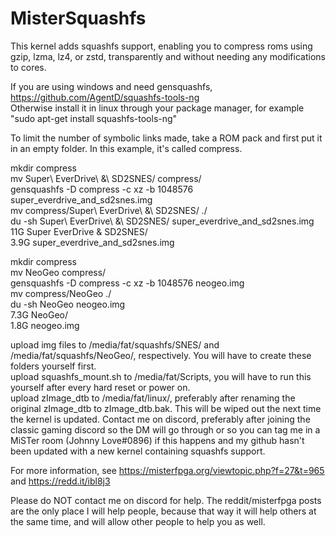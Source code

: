 # MisterSquashfs
This kernel adds squashfs support, enabling you to compress roms using gzip, lzma, lz4, or zstd, transparently and without needing any modifications to cores.

If you are using windows and need gensquashfs, https://github.com/AgentD/squashfs-tools-ng<br/>
Otherwise install it in linux through your package manager, for example "sudo apt-get install squashfs-tools-ng"

To limit the number of symbolic links made, take a ROM pack and first put it in an empty folder. In this example, it's called compress.

mkdir compress<br/>
mv Super\ EverDrive\ \&\ SD2SNES/ compress/<br/>
gensquashfs -D compress -c xz -b 1048576 super_everdrive_and_sd2snes.img<br/>
mv compress/Super\ EverDrive\ \&\ SD2SNES/ ./<br/>
du -sh Super\ EverDrive\ \&\ SD2SNES/ super_everdrive_and_sd2snes.img<br/>
11G     Super EverDrive & SD2SNES/<br/>
3.9G    super_everdrive_and_sd2snes.img

mkdir compress<br/>
mv NeoGeo compress/<br/>
gensquashfs -D compress -c xz -b 1048576 neogeo.img<br/>
mv compress/NeoGeo ./<br/>
du -sh NeoGeo neogeo.img<br/>
7.3G    NeoGeo/<br/>
1.8G    neogeo.img<br/>

upload img files to /media/fat/squashfs/SNES/ and /media/fat/squashfs/NeoGeo/, respectively. You will have to create these folders yourself first.<br/>
upload squashfs_mount.sh to /media/fat/Scripts, you will have to run this yourself after every hard reset or power on.<br/>
upload zImage_dtb to /media/fat/linux/, preferably after renaming the original zImage_dtb to zImage_dtb.bak. This will be wiped out the next time the kernel is updated. Contact me on discord, preferably after joining the classic gaming discord so the DM will go through or so you can tag me in a MiSTer room (Johnny Love#0896) if this happens and my github hasn't been updated with a new kernel containing squashfs support.

For more information, see https://misterfpga.org/viewtopic.php?f=27&t=965 and https://redd.it/ibl8j3

Please do NOT contact me on discord for help. The reddit/misterfpga posts are the only place I will help people, because that way it will help others at the same time, and will allow other people to help you as well.
